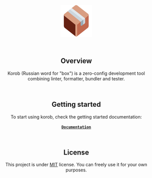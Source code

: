 <p align="center">
  <img alt="korob" src="public/korob.svg" width="100" />
</p>
<br>
<div align="center">
  <strong>
    <h2 align="center">Overview</h2>
  </strong>
  <p align="center">
    Korob (Russian word for "box") is a zero-config development tool combining linter, formatter, bundler and tester.
  </p>
</div>
<br>
<div align="center">
  <strong>
    <h2 align="center">Getting started</h2>
  </strong>
  <p align="center">
    To start using korob, check the getting started documentation:
  </p>
  <p align="center">
    <strong>
      <code>&nbsp;<a href="https://korob.domin.pro/">Documentation</a>&nbsp;</code>
    </strong>
  </p>
</div>
<br>
<div align="center">
  <strong>
    <h2 align="center">License</h2>
  </strong>
  <p align="center">
    This project is under <a href="https://choosealicense.com/licenses/mit/">MIT</a> license. You can freely use it for your own purposes.
  </p>
</div>
